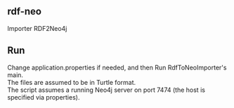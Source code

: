 ## rdf-neo
Importer RDF2Neo4j

## Run
Change application.properties if needed, and then Run RdfToNeoImporter's main.<br/>
The files are assumed to be in Turtle format.<br/>
The script assumes a running Neo4j server on port 7474 (the host is specified via properties).
